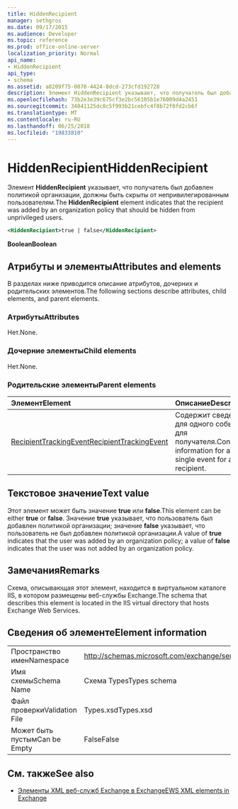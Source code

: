 ```yaml
---
title: HiddenRecipient
manager: sethgros
ms.date: 09/17/2015
ms.audience: Developer
ms.topic: reference
ms.prod: office-online-server
localization_priority: Normal
api_name:
- HiddenRecipient
api_type:
- schema
ms.assetid: a8209f75-0070-4424-8dcd-273cfd192728
description: Элемент HiddenRecipient указывает, что получатель был добавлен политикой организации, должны быть скрыты от непривилегированным пользователям.
ms.openlocfilehash: 73b2e3e39c675cf3e2bc56105b1e76009d4a2451
ms.sourcegitcommit: 34041125dc8c5f993b21cebfc4f8b72f0fd2cb6f
ms.translationtype: MT
ms.contentlocale: ru-RU
ms.lasthandoff: 06/25/2018
ms.locfileid: "19833810"
---
```

# <a name="hiddenrecipient"></a><span data-ttu-id="09693-103">HiddenRecipient</span><span class="sxs-lookup"><span data-stu-id="09693-103">HiddenRecipient</span></span>

<span data-ttu-id="09693-104">Элемент **HiddenRecipient** указывает, что получатель был добавлен политикой организации, должны быть скрыты от непривилегированным пользователям.</span><span class="sxs-lookup"><span data-stu-id="09693-104">The **HiddenRecipient** element indicates that the recipient was added by an organization policy that should be hidden from unprivileged users.</span></span> 
  
```XML
<HiddenRecipient>true | false</HiddenRecipient>
```

 <span data-ttu-id="09693-105">**Boolean**</span><span class="sxs-lookup"><span data-stu-id="09693-105">**Boolean**</span></span>
## <a name="attributes-and-elements"></a><span data-ttu-id="09693-106">Атрибуты и элементы</span><span class="sxs-lookup"><span data-stu-id="09693-106">Attributes and elements</span></span>

<span data-ttu-id="09693-107">В разделах ниже приводится описание атрибутов, дочерних и родительских элементов.</span><span class="sxs-lookup"><span data-stu-id="09693-107">The following sections describe attributes, child elements, and parent elements.</span></span>
  
### <a name="attributes"></a><span data-ttu-id="09693-108">Атрибуты</span><span class="sxs-lookup"><span data-stu-id="09693-108">Attributes</span></span>

<span data-ttu-id="09693-109">Нет.</span><span class="sxs-lookup"><span data-stu-id="09693-109">None.</span></span>
  
### <a name="child-elements"></a><span data-ttu-id="09693-110">Дочерние элементы</span><span class="sxs-lookup"><span data-stu-id="09693-110">Child elements</span></span>

<span data-ttu-id="09693-111">Нет.</span><span class="sxs-lookup"><span data-stu-id="09693-111">None.</span></span>
  
### <a name="parent-elements"></a><span data-ttu-id="09693-112">Родительские элементы</span><span class="sxs-lookup"><span data-stu-id="09693-112">Parent elements</span></span>

|<span data-ttu-id="09693-113">**Элемент**</span><span class="sxs-lookup"><span data-stu-id="09693-113">**Element**</span></span>|<span data-ttu-id="09693-114">**Описание**</span><span class="sxs-lookup"><span data-stu-id="09693-114">**Description**</span></span>|
|:-----|:-----|
|[<span data-ttu-id="09693-115">RecipientTrackingEvent</span><span class="sxs-lookup"><span data-stu-id="09693-115">RecipientTrackingEvent</span></span>](recipienttrackingevent.md) <br/> |<span data-ttu-id="09693-116">Содержит сведения для одного события для получателя.</span><span class="sxs-lookup"><span data-stu-id="09693-116">Contains information for a single event for a recipient.</span></span>  <br/> |
   
## <a name="text-value"></a><span data-ttu-id="09693-117">Текстовое значение</span><span class="sxs-lookup"><span data-stu-id="09693-117">Text value</span></span>

<span data-ttu-id="09693-118">Этот элемент может быть значение **true** или **false**.</span><span class="sxs-lookup"><span data-stu-id="09693-118">This element can be either **true** or **false**.</span></span> <span data-ttu-id="09693-119">Значение **true** указывает, что пользователь был добавлен политикой организации; значение **false** указывает, что пользователь не был добавлен политикой организации.</span><span class="sxs-lookup"><span data-stu-id="09693-119">A value of **true** indicates that the user was added by an organization policy; a value of **false** indicates that the user was not added by an organization policy.</span></span> 
  
## <a name="remarks"></a><span data-ttu-id="09693-120">Замечания</span><span class="sxs-lookup"><span data-stu-id="09693-120">Remarks</span></span>

<span data-ttu-id="09693-121">Схема, описывающая этот элемент, находится в виртуальном каталоге IIS, в котором размещены веб-службы Exchange.</span><span class="sxs-lookup"><span data-stu-id="09693-121">The schema that describes this element is located in the IIS virtual directory that hosts Exchange Web Services.</span></span>
  
## <a name="element-information"></a><span data-ttu-id="09693-122">Сведения об элементе</span><span class="sxs-lookup"><span data-stu-id="09693-122">Element information</span></span>

|||
|:-----|:-----|
|<span data-ttu-id="09693-123">Пространство имен</span><span class="sxs-lookup"><span data-stu-id="09693-123">Namespace</span></span>  <br/> |http://schemas.microsoft.com/exchange/services/2006/types  <br/> |
|<span data-ttu-id="09693-124">Имя схемы</span><span class="sxs-lookup"><span data-stu-id="09693-124">Schema Name</span></span>  <br/> |<span data-ttu-id="09693-125">Схема Types</span><span class="sxs-lookup"><span data-stu-id="09693-125">Types schema</span></span>  <br/> |
|<span data-ttu-id="09693-126">Файл проверки</span><span class="sxs-lookup"><span data-stu-id="09693-126">Validation File</span></span>  <br/> |<span data-ttu-id="09693-127">Types.xsd</span><span class="sxs-lookup"><span data-stu-id="09693-127">Types.xsd</span></span>  <br/> |
|<span data-ttu-id="09693-128">Может быть пустым</span><span class="sxs-lookup"><span data-stu-id="09693-128">Can be Empty</span></span>  <br/> |<span data-ttu-id="09693-129">False</span><span class="sxs-lookup"><span data-stu-id="09693-129">False</span></span>  <br/> |
   
## <a name="see-also"></a><span data-ttu-id="09693-130">См. также</span><span class="sxs-lookup"><span data-stu-id="09693-130">See also</span></span>



- [<span data-ttu-id="09693-131">Элементы XML веб-служб Exchange в Exchange</span><span class="sxs-lookup"><span data-stu-id="09693-131">EWS XML elements in Exchange</span></span>](ews-xml-elements-in-exchange.md)

